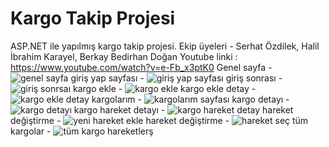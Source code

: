 # Kargo Takip Projesi
 ASP.NET ile yapılmış kargo takip projesi.
Ekip üyeleri - Serhat Özdilek, Halil İbrahim Karayel, Berkay Bedirhan Doğan
 Youtube linki : https://www.youtube.com/watch?v=e-Fb_x3ptK0
Genel sayfa - ![genel sayfa](https://github.com/user-attachments/assets/5f9559ac-ac00-46d8-a2a0-81a24b2d5c0d)
giriş yap sayfası - ![giriş yap sayfası](https://github.com/user-attachments/assets/33b3585f-472a-4ceb-8af9-95dbe0005510)
giriş sonrası - ![giriş sonrsaı](https://github.com/user-attachments/assets/2228b98e-7716-495f-8891-5a6501d4e61a)
kargo ekle - ![kargo ekle](https://github.com/user-attachments/assets/74c652d1-e493-4e94-9227-55e3f46af46f)
kargo ekle detay - ![kargo ekle detay](https://github.com/user-attachments/assets/ed7d93f2-01c5-4270-9afc-fd76bf26effd)
kargolarım - ![kargolarım sayfası](https://github.com/user-attachments/assets/b537ac59-4ed3-46e8-9e97-6ce5d9e909f8)
kargo detayı - ![kargo detayı](https://github.com/user-attachments/assets/6b1401c9-0449-4fac-b24e-8d311cfb8c19)
kargo hareket detayı - ![kargo hareket detay](https://github.com/user-attachments/assets/bac51796-b861-4233-9eb9-e52685fa14ff)
hareket değiştirme - ![yeni hareket ekle](https://github.com/user-attachments/assets/f41f10b0-112f-4ae0-a58e-df4902f5395c)
hareket değiştirme - ![hareket seç](https://github.com/user-attachments/assets/8dce40d1-4c79-4ab1-be23-457e7e1bb715)
tüm kargolar - ![tüm kargo hareketlerş](https://github.com/user-attachments/assets/f3fbb560-639e-4835-b9e6-52871cc12125)
